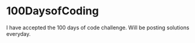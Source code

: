 # 100DaysofCoding
I have accepted the 100 days of code challenge. Will be posting solutions everyday.
